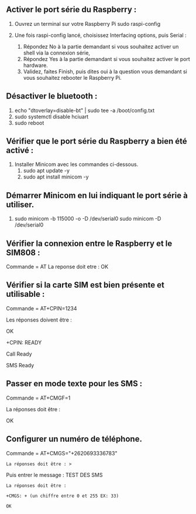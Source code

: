 ## Activer le port série du Raspberry :

1. Ouvrez un terminal sur votre Raspberry Pi
sudo raspi-config

2. Une fois raspi-config lancé, choisissez Interfacing options, puis Serial : 

    1. Répondez No à la partie demandant si vous souhaitez activer un shell via la connexion série, 
    2. Répondez Yes à la partie demandant si vous souhaitez activer le port hardware. 
    3. Validez, faites Finish, puis dites oui à la question vous demandant si vous souhaitez rebooter le Raspberry Pi.


## Désactiver le bluetooth :

1. echo "dtoverlay=disable-bt" | sudo tee -a /boot/config.txt
2. sudo systemctl disable hciuart
3. sudo reboot

## Vérifier que le port série du Raspberry a bien été activé :

1. Installer Minicom avec les commandes ci-dessous.
    1. sudo apt update -y
    2. sudo apt install minicom -y


## Démarrer Minicom en lui indiquant le port série à utiliser.  

1. sudo minicom -b 115000 -o -D /dev/serial0
sudo minicom -D /dev/serial0


## Vérifier la connexion entre le Raspberry et le SIM808 :
Commande = AT
La reponse doit etre : OK


## Vérifier si la carte SIM est bien présente et utilisable :

Commande = AT+CPIN=1234

Les réponses doivent être : 

OK

+CPIN: READY

Call Ready

SMS Ready


## Passer en mode texte pour les SMS : 

Commande = AT+CMGF=1

La réponses doit être : 

OK

## Configurer un numéro de téléphone.

Commande = AT+CMGS="+2620693336783"

    La réponses doit être : >

Puis entrer le message : TEST DES SMS

    La réponses doit être :

    +CMGS: + (un chiffre entre 0 et 255 EX: 33)

    OK


